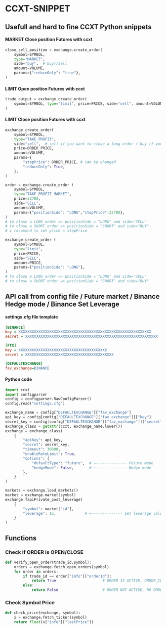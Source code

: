 # CCXT-SNIPPET
## Usefull and hard to fine CCXT Python snippets
#### MARKET Close position Futures with ccxt 
```python
close_sell_position = exchange.create_order(
    symbol=SYMBOL,
    type="MARKET",
    side="buy",  # buy//sell
    amount=VOLUME,
    params={"reduceOnly": "true"},
)
```


#### LIMIT Open position Futures with ccxt
```python
trade_output = exchange.create_order(
    symbol=SYMBOL, type="limit", price=PRICE, side="sell", amount=VOLUME
)
```
#### LIMIT Close position Futures with ccxt

```python
exchange.create_order(
    symbol=SYMBOL,
    type="TAKE_PROFIT",
    side="sell",  # sell if you want to close a long order / buy if you want to close a short order
    price=ORDER_PRICE,
    amount=VOLUME,
    params={
        "stopPrice": ORDER_PRICE, # can be changed
        "reduceOnly": True,
    },
)
```
```python
order = exchange.create_order (
    symbol=SYMBOL,
    type="TAKE_PROFIT_MARKET",
    price=32780,
    side="SELL",  
    amount=VOLUME,
    params={"positionSide": "LONG","stopPrice":32780},
)
# to close a LONG order => positionSide = "LONG" and side="SELL"
# to close a SHORT order => positionSide = "SHORT" and side="BUY"
# i recomend to set price = stopPrice
```
```python
exchange.create_order (
    symbol=SYMBOL,
    type="limit",
    price=PRICE,
    side="SELL",  
    amount=PRICE,
    params={"positionSide": "LONG"},
)
# to close a LONG order => positionSide = "LONG" and side="SELL"
# to close a SHORT order => positionSide = "SHORT" and side="BUY"
```
## API call from config file / Future market / Binance Hedge mode / Binance Set Leverage
#### settings.cfg file template
```cfg
[BINANCE]
key = XXXXXXXXXXXXXXXXXXXXXXXXXXXXXXXXXXXXXXXXXXXXXXXXXXXXXXXXXXXX
secret = XXXXXXXXXXXXXXXXXXXXXXXXXXXXXXXXXXXXXXXXXXXXXXXXXXXXXXXXXXXX

[FTX]
key = XXXXXXXXXXXXXXXXXXXXXXXXXXXXXXXXXXXXXXXX
secret = XXXXXXXXXXXXXXXXXXXXXXXXXXXXXXXXXXXXXXXX

[DEFAULTEXCHANGE]
fav_exchange=BINANCE
```
#### Python code
```python
import ccxt
import configparser
config = configparser.RawConfigParser()
config.read("settings.cfg")

exchange_name = config["DEFAULTEXCHANGE"]["fav_exchange"]
api_key = config[config["DEFAULTEXCHANGE"]["fav_exchange"]]["key"]
secret_key = config[config["DEFAULTEXCHANGE"]["fav_exchange"]]["secret"]
exchange_class = getattr(ccxt, exchange_name.lower())
exchange = exchange_class(
    {
        "apiKey": api_key,
        "secret": secret_key,
        "timeout": 30000,
        "enableRateLimit": True,
        "options": {
            "defaultType": "future",  # ←-------------- Future mode
            "hedgeMode": False,       # ←-------------- Hedge mode
        },
    }
)

markets = exchange.load_markets()
market = exchange.market(symbol)
exchange.fapiPrivate_post_leverage(
    {
        "symbol": market["id"],
        "leverage": 15,             # ←-------------- Set leverage value here
    }
)
```
## Functions 
### Check if ORDER is OPEN/CLOSE

```python
def verify_open_order(trade_id,symbol):
    orders = exchange.fetch_open_orders(symbol)
    for order in orders:
        if trade_id == order["info"]["orderId"]:
            return True                     # ORDER IS ACTIVE, ORDER_ID MATCHED
        else:
            return False                    # ORDER NOT ACTIVE, NO ORDER MATCH
```
### Check Symbol Price

```python
def check_price(exchange, symbol):
    x = exchange.fetch_ticker(symbol)
    return float(x["info"]["lastPrice"])
```
